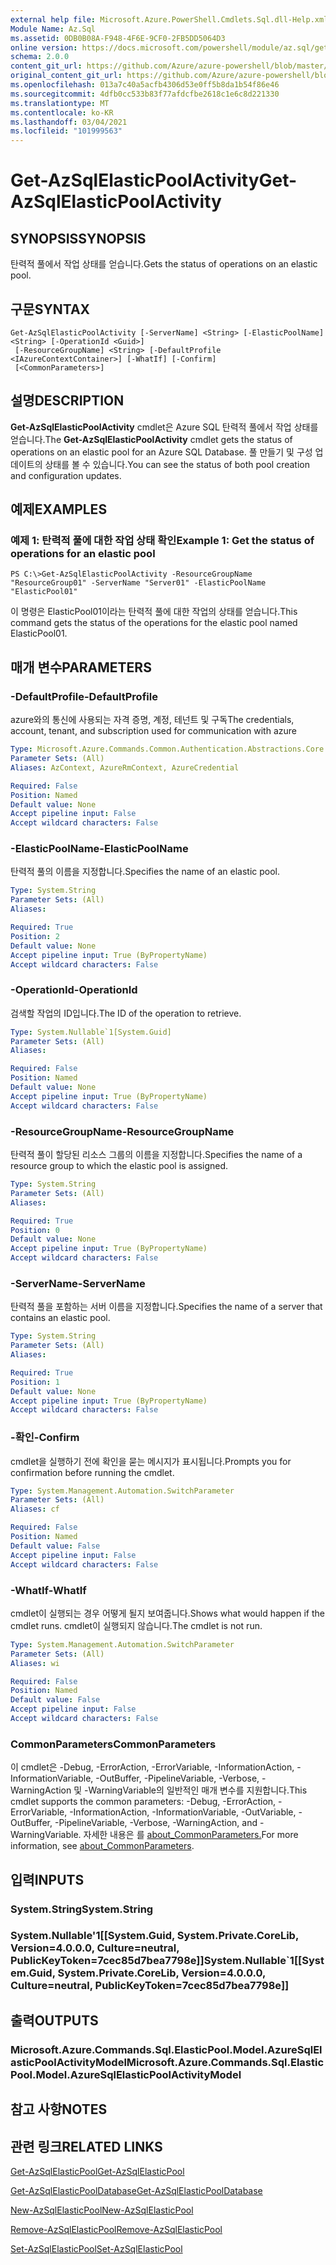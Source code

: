 ```yaml
---
external help file: Microsoft.Azure.PowerShell.Cmdlets.Sql.dll-Help.xml
Module Name: Az.Sql
ms.assetid: 0DB0B08A-F948-4F6E-9CF0-2FB5DD5064D3
online version: https://docs.microsoft.com/powershell/module/az.sql/get-azsqlelasticpoolactivity
schema: 2.0.0
content_git_url: https://github.com/Azure/azure-powershell/blob/master/src/Sql/Sql/help/Get-AzSqlElasticPoolActivity.md
original_content_git_url: https://github.com/Azure/azure-powershell/blob/master/src/Sql/Sql/help/Get-AzSqlElasticPoolActivity.md
ms.openlocfilehash: 013a7c40a5acfb4306d53e0ff5b8da1b54f86e46
ms.sourcegitcommit: 4dfb0cc533b83f77afdcfbe2618c1e6c8d221330
ms.translationtype: MT
ms.contentlocale: ko-KR
ms.lasthandoff: 03/04/2021
ms.locfileid: "101999563"
---
```

# <span data-ttu-id="95a53-101">Get-AzSqlElasticPoolActivity</span><span class="sxs-lookup"><span data-stu-id="95a53-101">Get-AzSqlElasticPoolActivity</span></span>

## <span data-ttu-id="95a53-102">SYNOPSIS</span><span class="sxs-lookup"><span data-stu-id="95a53-102">SYNOPSIS</span></span>
<span data-ttu-id="95a53-103">탄력적 풀에서 작업 상태를 얻습니다.</span><span class="sxs-lookup"><span data-stu-id="95a53-103">Gets the status of operations on an elastic pool.</span></span>

## <span data-ttu-id="95a53-104">구문</span><span class="sxs-lookup"><span data-stu-id="95a53-104">SYNTAX</span></span>

```
Get-AzSqlElasticPoolActivity [-ServerName] <String> [-ElasticPoolName] <String> [-OperationId <Guid>]
 [-ResourceGroupName] <String> [-DefaultProfile <IAzureContextContainer>] [-WhatIf] [-Confirm]
 [<CommonParameters>]
```

## <span data-ttu-id="95a53-105">설명</span><span class="sxs-lookup"><span data-stu-id="95a53-105">DESCRIPTION</span></span>
<span data-ttu-id="95a53-106">**Get-AzSqlElasticPoolActivity** cmdlet은 Azure SQL 탄력적 풀에서 작업 상태를 얻습니다.</span><span class="sxs-lookup"><span data-stu-id="95a53-106">The **Get-AzSqlElasticPoolActivity** cmdlet gets the status of operations on an elastic pool for an Azure SQL Database.</span></span>
<span data-ttu-id="95a53-107">풀 만들기 및 구성 업데이트의 상태를 볼 수 있습니다.</span><span class="sxs-lookup"><span data-stu-id="95a53-107">You can see the status of both pool creation and configuration updates.</span></span>

## <span data-ttu-id="95a53-108">예제</span><span class="sxs-lookup"><span data-stu-id="95a53-108">EXAMPLES</span></span>

### <span data-ttu-id="95a53-109">예제 1: 탄력적 풀에 대한 작업 상태 확인</span><span class="sxs-lookup"><span data-stu-id="95a53-109">Example 1: Get the status of operations for an elastic pool</span></span>
```
PS C:\>Get-AzSqlElasticPoolActivity -ResourceGroupName "ResourceGroup01" -ServerName "Server01" -ElasticPoolName "ElasticPool01"
```

<span data-ttu-id="95a53-110">이 명령은 ElasticPool01이라는 탄력적 풀에 대한 작업의 상태를 얻습니다.</span><span class="sxs-lookup"><span data-stu-id="95a53-110">This command gets the status of the operations for the elastic pool named ElasticPool01.</span></span>

## <span data-ttu-id="95a53-111">매개 변수</span><span class="sxs-lookup"><span data-stu-id="95a53-111">PARAMETERS</span></span>

### <span data-ttu-id="95a53-112">-DefaultProfile</span><span class="sxs-lookup"><span data-stu-id="95a53-112">-DefaultProfile</span></span>
<span data-ttu-id="95a53-113">azure와의 통신에 사용되는 자격 증명, 계정, 테넌트 및 구독</span><span class="sxs-lookup"><span data-stu-id="95a53-113">The credentials, account, tenant, and subscription used for communication with azure</span></span>

```yaml
Type: Microsoft.Azure.Commands.Common.Authentication.Abstractions.Core.IAzureContextContainer
Parameter Sets: (All)
Aliases: AzContext, AzureRmContext, AzureCredential

Required: False
Position: Named
Default value: None
Accept pipeline input: False
Accept wildcard characters: False
```

### <span data-ttu-id="95a53-114">-ElasticPoolName</span><span class="sxs-lookup"><span data-stu-id="95a53-114">-ElasticPoolName</span></span>
<span data-ttu-id="95a53-115">탄력적 풀의 이름을 지정합니다.</span><span class="sxs-lookup"><span data-stu-id="95a53-115">Specifies the name of an elastic pool.</span></span>

```yaml
Type: System.String
Parameter Sets: (All)
Aliases:

Required: True
Position: 2
Default value: None
Accept pipeline input: True (ByPropertyName)
Accept wildcard characters: False
```

### <span data-ttu-id="95a53-116">-OperationId</span><span class="sxs-lookup"><span data-stu-id="95a53-116">-OperationId</span></span>
<span data-ttu-id="95a53-117">검색할 작업의 ID입니다.</span><span class="sxs-lookup"><span data-stu-id="95a53-117">The ID of the operation to retrieve.</span></span>

```yaml
Type: System.Nullable`1[System.Guid]
Parameter Sets: (All)
Aliases:

Required: False
Position: Named
Default value: None
Accept pipeline input: True (ByPropertyName)
Accept wildcard characters: False
```

### <span data-ttu-id="95a53-118">-ResourceGroupName</span><span class="sxs-lookup"><span data-stu-id="95a53-118">-ResourceGroupName</span></span>
<span data-ttu-id="95a53-119">탄력적 풀이 할당된 리소스 그룹의 이름을 지정합니다.</span><span class="sxs-lookup"><span data-stu-id="95a53-119">Specifies the name of a resource group to which the elastic pool is assigned.</span></span>

```yaml
Type: System.String
Parameter Sets: (All)
Aliases:

Required: True
Position: 0
Default value: None
Accept pipeline input: True (ByPropertyName)
Accept wildcard characters: False
```

### <span data-ttu-id="95a53-120">-ServerName</span><span class="sxs-lookup"><span data-stu-id="95a53-120">-ServerName</span></span>
<span data-ttu-id="95a53-121">탄력적 풀을 포함하는 서버 이름을 지정합니다.</span><span class="sxs-lookup"><span data-stu-id="95a53-121">Specifies the name of a server that contains an elastic pool.</span></span>

```yaml
Type: System.String
Parameter Sets: (All)
Aliases:

Required: True
Position: 1
Default value: None
Accept pipeline input: True (ByPropertyName)
Accept wildcard characters: False
```

### <span data-ttu-id="95a53-122">-확인</span><span class="sxs-lookup"><span data-stu-id="95a53-122">-Confirm</span></span>
<span data-ttu-id="95a53-123">cmdlet을 실행하기 전에 확인을 묻는 메시지가 표시됩니다.</span><span class="sxs-lookup"><span data-stu-id="95a53-123">Prompts you for confirmation before running the cmdlet.</span></span>

```yaml
Type: System.Management.Automation.SwitchParameter
Parameter Sets: (All)
Aliases: cf

Required: False
Position: Named
Default value: False
Accept pipeline input: False
Accept wildcard characters: False
```

### <span data-ttu-id="95a53-124">-WhatIf</span><span class="sxs-lookup"><span data-stu-id="95a53-124">-WhatIf</span></span>
<span data-ttu-id="95a53-125">cmdlet이 실행되는 경우 어떻게 될지 보여줍니다.</span><span class="sxs-lookup"><span data-stu-id="95a53-125">Shows what would happen if the cmdlet runs.</span></span>
<span data-ttu-id="95a53-126">cmdlet이 실행되지 않습니다.</span><span class="sxs-lookup"><span data-stu-id="95a53-126">The cmdlet is not run.</span></span>

```yaml
Type: System.Management.Automation.SwitchParameter
Parameter Sets: (All)
Aliases: wi

Required: False
Position: Named
Default value: False
Accept pipeline input: False
Accept wildcard characters: False
```

### <span data-ttu-id="95a53-127">CommonParameters</span><span class="sxs-lookup"><span data-stu-id="95a53-127">CommonParameters</span></span>
<span data-ttu-id="95a53-128">이 cmdlet은 -Debug, -ErrorAction, -ErrorVariable, -InformationAction, -InformationVariable, -OutBuffer, -PipelineVariable, -Verbose, -WarningAction 및 -WarningVariable의 일반적인 매개 변수를 지원합니다.</span><span class="sxs-lookup"><span data-stu-id="95a53-128">This cmdlet supports the common parameters: -Debug, -ErrorAction, -ErrorVariable, -InformationAction, -InformationVariable, -OutVariable, -OutBuffer, -PipelineVariable, -Verbose, -WarningAction, and -WarningVariable.</span></span> <span data-ttu-id="95a53-129">자세한 내용은 를 [about_CommonParameters.](http://go.microsoft.com/fwlink/?LinkID=113216)</span><span class="sxs-lookup"><span data-stu-id="95a53-129">For more information, see [about_CommonParameters](http://go.microsoft.com/fwlink/?LinkID=113216).</span></span>

## <span data-ttu-id="95a53-130">입력</span><span class="sxs-lookup"><span data-stu-id="95a53-130">INPUTS</span></span>

### <span data-ttu-id="95a53-131">System.String</span><span class="sxs-lookup"><span data-stu-id="95a53-131">System.String</span></span>

### <span data-ttu-id="95a53-132">System.Nullable'1[[System.Guid, System.Private.CoreLib, Version=4.0.0.0, Culture=neutral, PublicKeyToken=7cec85d7bea7798e]]</span><span class="sxs-lookup"><span data-stu-id="95a53-132">System.Nullable\`1[[System.Guid, System.Private.CoreLib, Version=4.0.0.0, Culture=neutral, PublicKeyToken=7cec85d7bea7798e]]</span></span>

## <span data-ttu-id="95a53-133">출력</span><span class="sxs-lookup"><span data-stu-id="95a53-133">OUTPUTS</span></span>

### <span data-ttu-id="95a53-134">Microsoft.Azure.Commands.Sql.ElasticPool.Model.AzureSqlElasticPoolActivityModel</span><span class="sxs-lookup"><span data-stu-id="95a53-134">Microsoft.Azure.Commands.Sql.ElasticPool.Model.AzureSqlElasticPoolActivityModel</span></span>

## <span data-ttu-id="95a53-135">참고 사항</span><span class="sxs-lookup"><span data-stu-id="95a53-135">NOTES</span></span>

## <span data-ttu-id="95a53-136">관련 링크</span><span class="sxs-lookup"><span data-stu-id="95a53-136">RELATED LINKS</span></span>

[<span data-ttu-id="95a53-137">Get-AzSqlElasticPool</span><span class="sxs-lookup"><span data-stu-id="95a53-137">Get-AzSqlElasticPool</span></span>](./Get-AzSqlElasticPool.md)

[<span data-ttu-id="95a53-138">Get-AzSqlElasticPoolDatabase</span><span class="sxs-lookup"><span data-stu-id="95a53-138">Get-AzSqlElasticPoolDatabase</span></span>](./Get-AzSqlElasticPoolDatabase.md)

[<span data-ttu-id="95a53-139">New-AzSqlElasticPool</span><span class="sxs-lookup"><span data-stu-id="95a53-139">New-AzSqlElasticPool</span></span>](./New-AzSqlElasticPool.md)

[<span data-ttu-id="95a53-140">Remove-AzSqlElasticPool</span><span class="sxs-lookup"><span data-stu-id="95a53-140">Remove-AzSqlElasticPool</span></span>](./Remove-AzSqlElasticPool.md)

[<span data-ttu-id="95a53-141">Set-AzSqlElasticPool</span><span class="sxs-lookup"><span data-stu-id="95a53-141">Set-AzSqlElasticPool</span></span>](./Set-AzSqlElasticPool.md)


